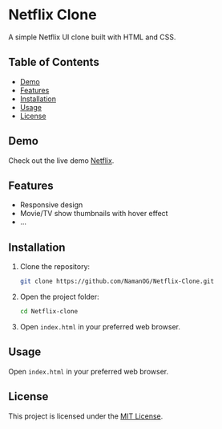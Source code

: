 # Netflix Clone

A simple Netflix UI clone built with HTML and CSS.

## Table of Contents

- [Demo](#demo)
- [Features](#features)
- [Installation](#installation)
- [Usage](#usage)
- [License](#license)

## Demo

Check out the live demo [Netflix](https://namanog.github.io/Netflix-Clone/).

## Features

- Responsive design
- Movie/TV show thumbnails with hover effect
- ...

## Installation

1. Clone the repository:

    ```bash
    git clone https://github.com/NamanOG/Netflix-Clone.git
    ```

2. Open the project folder:
  
    ```bash
    cd Netflix-clone
    ```

3. Open `index.html` in your preferred web browser.

## Usage
 Open `index.html` in your preferred web browser. 

## License 
This project is licensed under the [MIT License](LICENSE).
